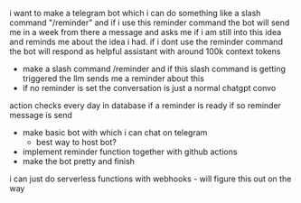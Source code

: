 i want to make a telegram bot which i can do something like a slash command "/reminder" and if i use this reminder command the bot will send me in a week from there a message and asks me if i am still into this idea and reminds me about the idea i had.
if i dont use the reminder command the bot will respond as helpful assistant with around 100k context tokens

- make a slash command /reminder and if this slash command is getting triggered the llm sends me a reminder about this 
- if no reminder is set the conversation is just a normal chatgpt convo


action checks every day in database if a reminder is ready if so reminder message is send 

- make basic bot with which i can chat on telegram
    - best way to host bot?
- implement reminder function together with github actions
- make the bot pretty and finish

i can just do serverless functions with webhooks - will figure this out on the way